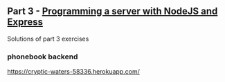 ## Part 3 - [Programming a server with NodeJS and Express](https://fullstackopen.com/en/part3)

Solutions of part 3 exercises

### phonebook backend

https://cryptic-waters-58336.herokuapp.com/